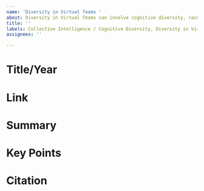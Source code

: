 ```yaml
---
name: 'Diversity in Virtual Teams '
about: Diversity in Virtual Teams can involve cognitive diversity, race, gender, etc.
title: ''
labels: Collective Intelligence / Cognitive Diversity, Diversity in Virtual Teams
assignees: ''

---
```


# Title/Year

# Link

# Summary 

# Key Points 

# Citation
